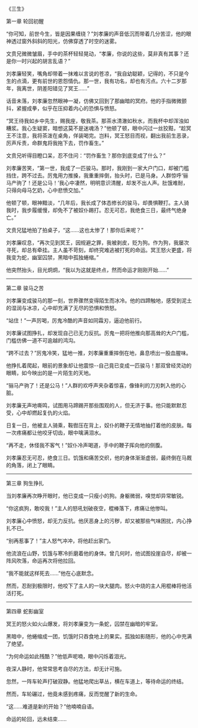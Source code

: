 《三生》

第一章 轮回初醒

“你可知，前世今生，皆是因果缠绕？”刘孝廉的声音低沉而带着几分苦涩，他的眼神透过窗外斜斜的阳光，仿佛穿透了时空的迷雾。

文贲兄微微皱眉，手中的茶杯轻轻晃动，“孝廉，你说的这些，莫非真有其事？还是你一时兴起的胡言乱语？”

刘孝廉轻笑，嘴角却带着一抹难以言说的苍凉，“我自幼聪颖，记得的，不只是今生的点滴，更有前世的恩怨情仇。那一世，我有功名，却也有污点。六十二岁那年，我离世，阴差阳错见了冥王……”

话音未落，刘孝廉忽然眼神一凝，仿佛又回到了那幽暗的冥府。他的手指微微颤抖，紧握成拳，似乎在压抑着内心的恐惧与愤怒。

“冥王待我如乡中先生，赐我座，敬我茶。那茶水清澈如秋水，而我杯中却浑浊如糟浆。我心生疑窦，暗想这莫不是迷魂汤？”他顿了顿，眼中闪过一丝狡黠，“趁冥王不注意，我将茶泼在桌角，佯装喝完。岂料，冥王怒目而视，翻出我前生恶录，厉声斥责，命群鬼将我拖下去，罚作畜生。”

文贲兄听得目瞪口呆，忍不住问：“罚作畜生？那你到底变成了什么？”

刘孝廉苦笑，“第一世，我成了一匹骏马。那时，我刚到一家大户门口，却被门槛挡住，跨不过去。厉鬼用力推搡，我重重摔倒，抬头时，已是马身。人群惊呼‘骊马产驹了！还是公马！’我心中凄然，明明意识清醒，却发不出人声。肚饿难耐，只得向母马乞奶，心中悲愤交加。”

他顿了顿，眼神黯淡，“几年后，我长成了体态修长的骏马，却畏惧鞭打。主人骑我时，我步履缓慢，却免不了被奴仆踢打。忍无可忍，我绝食三日，最终气绝身亡。”

文贲兄猛地拍了拍桌子，“这……这也太惨了！那你后来呢？”

刘孝廉叹息，“再次见到冥王，因规避之罪，我被剥皮，贬为狗。作为狗，我屡次寻死，却总有牵挂。主人虽不苛刻，却终究难逃被打死的命运。冥王怒火更盛，将我变为蛇，幽室囚禁，黑暗中孤独蜷缩。”

他突然抬头，目光炯炯，“我以为这就是终点，然而命运才刚刚开始……”

---

第二章 骏马之苦

刘孝廉变成骏马的那一刻，世界骤然变得陌生而冰冷。他的四蹄触地，感受到泥土的湿润与冰凉，心中却充满了无尽的恐惧和愤怒。

“站住！”一声厉喝，厉鬼冷酷的声音如同霜刃，逼迫他前行。

刘孝廉试图挣扎，却发现自己已无力反抗。厉鬼一把将他推向那高耸的大户门槛，门槛仿佛一道不可逾越的鸿沟。

“跨不过去？”厉鬼冷笑，猛地一推，刘孝廉重重摔倒在地，鼻息喷出一股血腥味。

他挣扎着爬起，眼前的景象却让他震惊--自己竟已变成一匹骏马！那双曾经灵动的眼睛，如今映出的是一片陌生的天地。

“骊马产驹了！还是公马！”人群的欢呼声夹杂着惊喜，像锋利的刀刃刺入他的心脏。

刘孝廉无声地嘶鸣，试图用马蹄踢开那些围观的人，但无济于事。他只能默默忍受，心中却燃起复仇的火焰。

日复一日，他被主人骑乘，鞍辔压在背上，奴仆的鞭子无情地抽打着他的皮肤。每一次疼痛都让他咬牙切齿，眼中噙满泪水。

“再不走，休怪我不客气！”奴仆冷声喝道，手中的鞭子挥向他的侧腹。

刘孝廉忍无可忍，绝食三日。饥饿和痛苦交织，他的身体渐渐虚弱，最终倒在马厩的角落，闭上了眼睛。

---

第三章 狗生挣扎

当刘孝廉再次睁开眼时，他已变成一只瘦小的狗。身躯微弱，嗅觉却异常敏锐。

“你这疯狗，敢咬我！”主人的怒吼划破夜空，棍棒落下，疼痛让他惨叫。

刘孝廉心中愤怒，却无力反抗。他厌恶身上的污秽，却又被那些气味困扰，内心挣扎不已。

“别再惹事了！”主人怒气冲冲，将他赶出家门。

他流浪在山野，饥饿与寒冷折磨着他的身体。曾几何时，他试图投崖自尽，却被一阵风吹落，命运再次将他拉回。

“我不能就这样死去……”他在心底默念。

然而，忍耐到极限时，他咬下了主人的一块大腿肉。怒火中烧的主人用棍棒将他活活打死。

---

第四章 蛇影幽室

冥王的怒火如火山爆发，将刘孝廉变为一条蛇，囚禁在幽暗的牢室。

黑暗中，他蜷缩成一团，饥饿时只吞食地上的果实。孤独如影随形，他的心中充满了绝望。

“为何命运如此残酷？”他低声呢喃，眼中闪烁着泪光。

夜深人静时，他常常思考自尽的方法，却无计可施。

忽然，一阵车轮声打破寂静。他猛地爬出草丛，横在车道上，等待命运的终结。

然而，车轮碾过，他竟未感到疼痛，反而觉醒了新的生命。

“这……难道是新的开始？”他喃喃自语。

命运的轮回，远未结束……